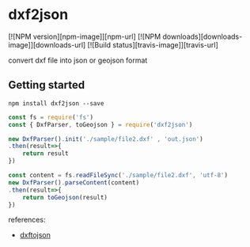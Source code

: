 # dxf2json

[![NPM version][npm-image]][npm-url]
[![NPM downloads][downloads-image]][downloads-url]
[![Build status][travis-image]][travis-url]

convert dxf file into json or geojson format

## Getting started

```shell
npm install dxf2json --save
```



```javascript
const fs = require('fs')
const { DxfParser, toGeojson } = require('dxf2json')

new DxfParser().init('./sample/file2.dxf' , 'out.json')
.then(result=>{
    return result 
})

const content = fs.readFileSync('./sample/file2.dxf', 'utf-8')
new DxfParser().parseContent(content)
.then(result=>{
    return toGeojson(result) 
})

```

references: 

* [dxftojson](https://www.npmjs.com/package/dxftojson)
